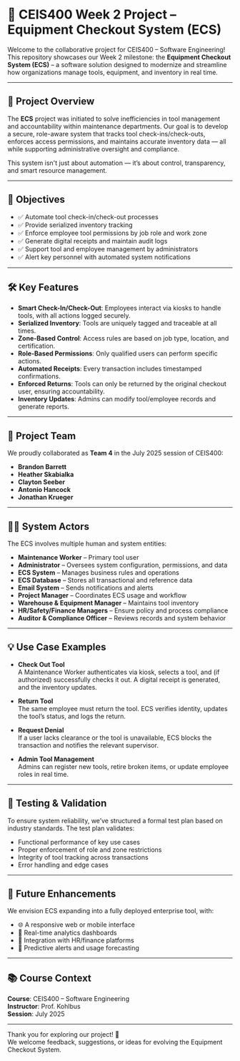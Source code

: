 # 🚀 CEIS400 Week 2 Project – Equipment Checkout System (ECS)

Welcome to the collaborative project for CEIS400 – Software Engineering!  
This repository showcases our Week 2 milestone: the **Equipment Checkout System (ECS)** – a software solution designed to modernize and streamline how organizations manage tools, equipment, and inventory in real time.

---

## 📌 Project Overview

The **ECS** project was initiated to solve inefficiencies in tool management and accountability within maintenance departments. Our goal is to develop a secure, role-aware system that tracks tool check-ins/check-outs, enforces access permissions, and maintains accurate inventory data — all while supporting administrative oversight and compliance.

This system isn't just about automation — it’s about control, transparency, and smart resource management.

---

## 🎯 Objectives

- ✅ Automate tool check-in/check-out processes
- ✅ Provide serialized inventory tracking
- ✅ Enforce employee tool permissions by job role and work zone
- ✅ Generate digital receipts and maintain audit logs
- ✅ Support tool and employee management by administrators
- ✅ Alert key personnel with automated system notifications

---

## 🛠️ Key Features

- **Smart Check-In/Check-Out**: Employees interact via kiosks to handle tools, with all actions logged securely.
- **Serialized Inventory**: Tools are uniquely tagged and traceable at all times.
- **Zone-Based Control**: Access rules are based on job type, location, and certification.
- **Role-Based Permissions**: Only qualified users can perform specific actions.
- **Automated Receipts**: Every transaction includes timestamped confirmations.
- **Enforced Returns**: Tools can only be returned by the original checkout user, ensuring accountability.
- **Inventory Updates**: Admins can modify tool/employee records and generate reports.

---

## 👥 Project Team

We proudly collaborated as **Team 4** in the July 2025 session of CEIS400:

- **Brandon Barrett**
- **Heather Skabialka**
- **Clayton Seeber**
- **Antonio Hancock**
- **Jonathan Krueger**

---

## 🧑‍💻 System Actors

The ECS involves multiple human and system entities:

- **Maintenance Worker** – Primary tool user
- **Administrator** – Oversees system configuration, permissions, and data
- **ECS System** – Manages business rules and operations
- **ECS Database** – Stores all transactional and reference data
- **Email System** – Sends notifications and alerts
- **Project Manager** – Coordinates ECS usage and workflow
- **Warehouse & Equipment Manager** – Maintains tool inventory
- **HR/Safety/Finance Managers** – Ensure policy and process compliance
- **Auditor & Compliance Officer** – Reviews records and system behavior

---

## 💡 Use Case Examples

- **Check Out Tool**  
  A Maintenance Worker authenticates via kiosk, selects a tool, and (if authorized) successfully checks it out. A digital receipt is generated, and the inventory updates.

- **Return Tool**  
  The same employee must return the tool. ECS verifies identity, updates the tool’s status, and logs the return.

- **Request Denial**  
  If a user lacks clearance or the tool is unavailable, ECS blocks the transaction and notifies the relevant supervisor.

- **Admin Tool Management**  
  Admins can register new tools, retire broken items, or update employee roles in real time.

---

## 🧪 Testing & Validation

To ensure system reliability, we’ve structured a formal test plan based on industry standards. The test plan validates:

- Functional performance of key use cases
- Proper enforcement of role and zone restrictions
- Integrity of tool tracking across transactions
- Error handling and edge cases

---

## 🔮 Future Enhancements

We envision ECS expanding into a fully deployed enterprise tool, with:

- 🌐 A responsive web or mobile interface
- 🧾 Real-time analytics dashboards
- 🔐 Integration with HR/finance platforms
- 🎯 Predictive alerts and usage forecasting

---

## 📚 Course Context

**Course**: CEIS400 – Software Engineering  
**Instructor**: Prof. Kohlbus  
**Session**: July 2025  

---

Thank you for exploring our project! 🎉  
We welcome feedback, suggestions, or ideas for evolving the Equipment Checkout System.

